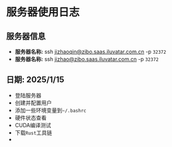 # 服务器使用日志

## 服务器信息
- **服务器名称:** ssh jizhaoqin@zibo.saas.iluvatar.com.cn -p `32372`
- **服务器名称:** ssh jizhao@zibo.saas.iluvatar.com.cn -p `32372`

## 日期: 2025/1/15

- 登陆服务器
- 创建并配置用户
- 添加一些环境变量到`~/.bashrc`
- 硬件状态查看
- CUDA编译测试
- 下载`Rust`工具链
- 


